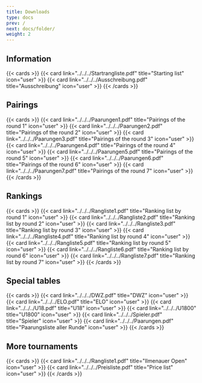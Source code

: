 ```yaml
---
title: Downloads
type: docs
prev: /
next: docs/folder/
weight: 2
---
```


## Information

{{< cards >}}
{{< card link="../../../Startrangliste.pdf" title="Starting list" icon="user" >}}
{{< card link="../../../Ausschreibung.pdf" title="Ausschreibung" icon="user" >}}
{{< /cards >}}

## Pairings

{{< cards >}}
{{< card link="../../../Paarungen1.pdf" title="Pairings of the round 1" icon="user" >}}
{{< card link="../../../Paarungen2.pdf" title="Pairings of the round 2" icon="user" >}}
{{< card link="../../../Paarungen3.pdf" title="Pairings of the round 3" icon="user" >}}
{{< card link="../../../Paarungen4.pdf" title="Pairings of the round 4" icon="user" >}}
{{< card link="../../../Paarungen5.pdf" title="Pairings of the round 5" icon="user" >}}
{{< card link="../../../Paarungen6.pdf" title="Pairings of the round 6" icon="user" >}}
{{< card link="../../../Paarungen7.pdf" title="Pairings of the round 7" icon="user" >}}
{{< /cards >}}

## Rankings

{{< cards >}}
{{< card link="../../../Rangliste1.pdf" title="Ranking list by round 1" icon="user" >}}
{{< card link="../../../Rangliste2.pdf" title="Ranking list by round 2" icon="user" >}}
{{< card link="../../../Rangliste3.pdf" title="Ranking list by round 3" icon="user" >}}
{{< card link="../../../Rangliste4.pdf" title="Ranking list by round 4" icon="user" >}}
{{< card link="../../../Rangliste5.pdf" title="Ranking list by round 5" icon="user" >}}
{{< card link="../../../Rangliste6.pdf" title="Ranking list by round 6" icon="user" >}}
{{< card link="../../../Rangliste7.pdf" title="Ranking list by round 7" icon="user" >}}
{{< /cards >}}


## Special tables 
{{< cards >}}
{{< card link="../../../DWZ.pdf" title="DWZ" icon="user" >}}
{{< card link="../../../ELO.pdf" title="ELO" icon="user" >}}
{{< card link="../../../U18.pdf" title="U18" icon="user" >}}
{{< card link="../../../U1800" title="U1800" icon="user" >}}
{{< card link="../../../Spieler.pdf" title="Spieler" icon="user" >}}
{{< card link="../../../Paarungen.pdf" title="Paarungsliste aller Runde" icon="user" >}}
{{< /cards >}}

## More tournaments

{{< cards >}}
{{< card link="../../../Rangliste1.pdf" title="Ilmenauer Open" icon="user" >}}
{{< card link="../../../Preisliste.pdf" title="Price list" icon="user" >}}
{{< /cards >}}